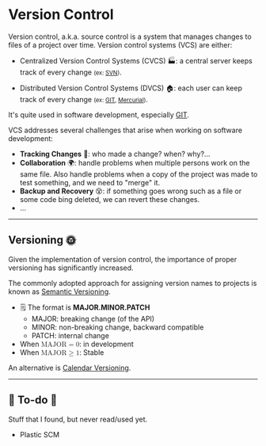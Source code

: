 # Version Control

<div class="row row-cols-md-2"><div>

Version control, a.k.a. source control is a system that manages changes to files of a project over time. Version control systems (VCS) are either:

* Centralized Version Control Systems (CVCS) 🏭: a central server keeps track of every change <small>(ex: [SVN](../svn/_general/index.md))</small>.

* Distributed Version Control Systems (DVCS) 🏠: each user can keep track of every change  <small>(ex: [GIT](../git/_general/index.md), [Mercurial](https://www.mercurial-scm.org/))</small>.

It's quite used in software development, especially [GIT](../git/_general/index.md).
</div><div>

VCS addresses several challenges that arise when working on software development:

* **Tracking Changes** 🔎: who made a change? when? why?...
* **Collaboration** 🌍: handle problems when multiple persons work on the same file. Also handle problems when a copy of the project was made to test something, and we need to "merge" it.
* **Backup and Recovery** 😵: if something goes wrong such as a file or some code bing deleted, we can revert these changes.
* ...
</div></div>

<hr class="sep-both">

## Versioning 🌞

<div class="row row-cols-md-2"><div>

Given the implementation of version control, the importance of proper versioning has significantly increased.

The commonly adopted approach for assigning version names to projects is known as [Semantic Versioning](https://semver.org/).

* 🗒️ The format is **MAJOR.MINOR.PATCH**
    * MAJOR: breaking change (of the API)
    * MINOR: non-breaking change, backward compatible
    * PATCH: internal change
* When <math xmlns="http://www.w3.org/1998/Math/MathML">
  <mtext>MAJOR</mtext>
  <mo>=</mo>
  <mn>0</mn></math>: in development
* When <math xmlns="http://www.w3.org/1998/Math/MathML">
  <mtext>MAJOR</mtext>
  <mo>&#x2265;</mo>
  <mn>1</mn></math>: Stable
</div><div>

An alternative is [Calendar Versioning](https://calver.org/).
</div></div>

<hr class="sep-both">

## 👻 To-do 👻

Stuff that I found, but never read/used yet.

<div class="row row-cols-md-2"><div>

* Plastic SCM
</div><div>
</div></div>